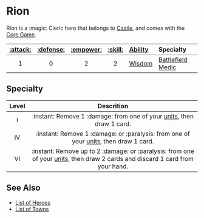 # Rion

Rion is a :magic: Cleric hero that belongs to [Castle](../towns/castle.md), and comes with the [Core Game](../content.md).

| [:attack:](../statistics/attack.md) | [:defense:](../statistics/defense.md) | [:empower:](../statistics/power.md) | [:skill:](../statistics/knowledge.md) | [Ability](../abilities/index.md) | Specialty |
| :---: | :---: | :---: | :---: | :--- | :--- |
| 1 | 0 | 2 | 2 | [Wisdom](../abilities/wisdom.md) | [Battlefield Medic](#specialty) |


## Specialty

| Level | Descrition |
| :---: | :---: |
| Ⅰ | :instant: Remove 1 :damage: from one of your [units](../units/index.md), then draw 1 card. |
| Ⅳ | :instant: Remove 1 :damage: or :paralysis: from one of your [units](../units/index.md), then draw 1 card. |
| Ⅵ | :instant: Remove up to 2 :damage: or :paralysis: from one of your [units](../units/index.md), then draw 2 cards and discard 1 card from your hand. |


## See Also

- [List of Heroes](index.md)
- [List of Towns](../towns/index.md)